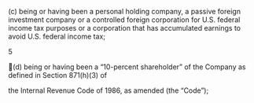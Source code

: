 (c) being or having been a personal holding company, a passive foreign investment company or a
controlled foreign corporation for U.S. federal income tax purposes or a corporation that has
accumulated earnings to avoid U.S. federal income tax;

5

(d) being or having been a “10-percent shareholder” of the Company as defined in Section 871(h)(3) of

the Internal Revenue Code of 1986, as amended (the “Code”);